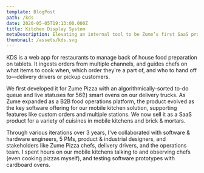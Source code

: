 ```yaml
---
template: BlogPost
path: /kds
date: 2020-05-05T19:13:00.000Z
title: Kitchen Display System
metaDescription: Elevating an internal tool to be Zume’s first SaaS product
thumbnail: /assets/kds.svg
---
```

KDS is a web app for restaurants to manage back of house food preparation on tablets. It ingests orders from multiple channels, and guides chefs on what items to cook when, which order they're a part of, and who to hand off to—delivery drivers or pickup customers. 

We first developed it for Zume Pizza with an algorithmically-sorted to-do queue and live statuses for 56(!) smart ovens on our delivery trucks. As Zume expanded as a B2B food operations platform, the product evolved as the key software offering for our mobile kitchen solution, supporting features like custom orders and multiple stations. We now sell it as a SaaS product for a variety of cuisines in mobile kitchens and brick & mortars.

Through various iterations over 3 years, I've collaborated with software & hardware engineers, 5 PMs, product & industrial designers, and stakeholders like Zume Pizza chefs, delivery drivers, and the operations team. I spent hours on our mobile kitchens talking to and observing chefs (even cooking pizzas myself), and testing software prototypes with cardboard ovens.
